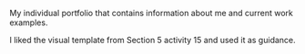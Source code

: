 My individual portfolio that contains information about me and current work examples. 

I liked the visual template from Section 5 activity 15 and used it as guidance. 
